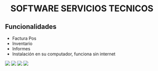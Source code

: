 <p align="center">


<h1 align="center">SOFTWARE SERVICIOS TECNICOS</h1>


<p align="center">


## Funcionalidades
- Factura Pos
- Inventario
- Informes
- Instalación en su computador, funciona sin internet



<img src="https://elprimo0909.github.io/SitioWeb_elPrimo/img/SM_servicios_DESKTOP3.png" > 
<img src="https://elprimo0909.github.io/SitioWeb_elPrimo/img/servicios2.png" > 
<img src="https://elprimo0909.github.io/SitioWeb_elPrimo/img/servicios4.png" >
<img src="https://elprimo0909.github.io/SitioWeb_elPrimo/img/SM_servicios_config.png" >

<a href="https://sm-software-colombia.github.io/sm/img/logoPOS2.png" id="logo"></a>
<br/>

<p align="center">

</a>
</p>
<br/>



